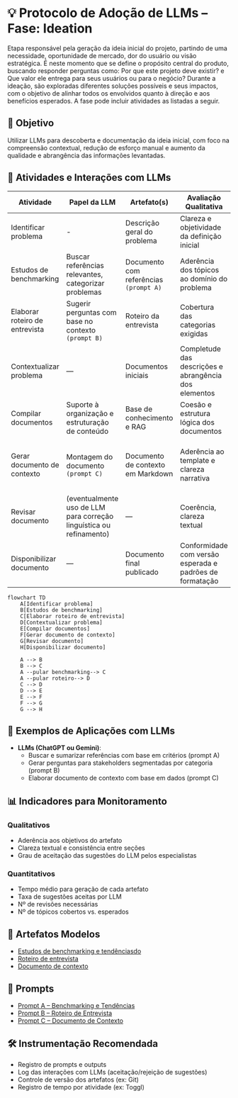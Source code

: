 # 💡 Protocolo de Adoção de LLMs – Fase: Ideation
Etapa responsável pela geração da ideia inicial do projeto, partindo de uma necessidade, oportunidade de mercado, dor do usuário ou visão estratégica. É neste momento que se define o propósito central do produto, buscando responder perguntas como: Por que este projeto deve existir? e Que valor ele entrega para seus usuários ou para o negócio? Durante a ideação, são exploradas diferentes soluções possíveis e seus impactos, com o objetivo de alinhar todos os envolvidos quanto à direção e aos benefícios esperados. A fase pode incluir atividades as listadas a seguir.

## 🎯 Objetivo
Utilizar LLMs para descoberta e documentação da ideia inicial, com foco na compreensão contextual, redução de esforço manual e aumento da qualidade e abrangência das informações levantadas.


## 📘 Atividades e Interações com LLMs

| Atividade                          | Papel da LLM                                                        | Artefato(s)                            | Avaliação Qualitativa                                                  | Avaliação Quantitativa                        |
|------------------------------------|---------------------------------------------------------------------|----------------------------------------|------------------------------------------------------------------------|------------------------------------------------|
| Identificar problema               | -                                                                   | Descrição geral do problema            | Clareza e objetividade da definição inicial                           | Tempo médio de finalização                   |
| Estudos de benchmarking            | Buscar referências relevantes, categorizar problemas                | Documento com referências `(prompt A)` | Aderência dos tópicos ao domínio do problema                         | Nº de referências válidas; tempo de extração |
| Elaborar roteiro de entrevista     | Sugerir perguntas com base no contexto `(prompt B)`                 | Roteiro da entrevista                  | Cobertura das categorias exigidas                                      | Nº de perguntas úteis aprovadas              |
| Contextualizar problema            | —                                                                   | Documentos iniciais                    | Completude das descrições e abrangência dos elementos                 | Tempo médio de consolidação                  |
| Compilar documentos                | Suporte à organização e estruturação de conteúdo                    | Base de conhecimento e RAG             | Coesão e estrutura lógica dos documentos                               | Tempo de compilação                          |
| Gerar documento de contexto        | Montagem do documento `(prompt C)`                                  | Documento de contexto em Markdown      | Aderência ao template e clareza narrativa                              | Nº de edições pós-geração; tempo de geração  |
| Revisar documento                  | (eventualmente uso de LLM para correção linguística ou refinamento) | —                                      | Coerência, clareza textual                                             | Tempo de revisão                             |
| Disponibilizar documento           | —                                                                   | Documento final publicado              | Conformidade com versão esperada e padrões de formatação              | Tempo até entrega                            |

```mermaid
flowchart TD
    A[Identificar problema]
    B[Estudos de benchmarking]
    C[Elaborar roteiro de entrevista]
    D[Contextualizar problema]
    E[Compilar documentos]
    F[Gerar documento de contexto]
    G[Revisar documento]
    H[Disponibilizar documento]

    A --> B
    B --> C
    A --pular benchmarking--> C
    A --pular roteiro--> D
    C --> D
    D --> E
    E --> F
    F --> G
    G --> H
```    

## 🧠 Exemplos de Aplicações com LLMs

- **LLMs (ChatGPT ou Gemini)**:
  - Buscar e sumarizar referências com base em critérios (prompt A)
  - Gerar perguntas para stakeholders segmentadas por categoria (prompt B)
  - Elaborar documento de contexto com base em dados (prompt C)

## 📊 Indicadores para Monitoramento

### Qualitativos
- Aderência aos objetivos do artefato
- Clareza textual e consistência entre seções
- Grau de aceitação das sugestões do LLM pelos especialistas

### Quantitativos
- Tempo médio para geração de cada artefato
- Taxa de sugestões aceitas por LLM
- Nº de revisões necessárias
- Nº de tópicos cobertos vs. esperados


## 📂 Artefatos Modelos

- [Estudos de benchmarking e tendênciasdo](./artifact/ideation-reseach.md)
- [Roteiro de entrevista](./artifact/ideation-questions.md)
- [Documento de contexto](./artifact/ideation-context.md)


## 🔗 Prompts

- [Prompt A – Benchmarking e Tendências](./prompts.md)
- [Prompt B – Roteiro de Entrevista](./prompts.md)
- [Prompt C – Documento de Contexto](./prompts.md)


## 🛠️ Instrumentação Recomendada

- Registro de prompts e outputs
- Log das interações com LLMs (aceitação/rejeição de sugestões)
- Controle de versão dos artefatos (ex: Git)
- Registro de tempo por atividade (ex: Toggl)

